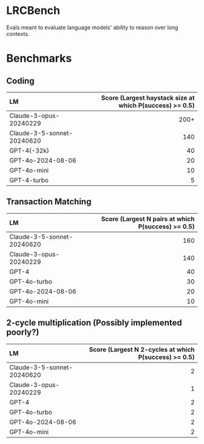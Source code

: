 # LRCBench

Evals meant to evaluate language models' ability to reason over long contexts.

# Benchmarks

## Coding
| LM | Score (Largest haystack size at which P(success) >= 0.5) |
|:----------|---------------:|
| Claude-3-opus-20240229 | 200+ |
| Claude-3-5-sonnet-20240620 | 140 |
| GPT-4(-32k) | 40 |
| GPT-4o-2024-08-06 | 20 |
| GPT-4o-mini | 10 |
| GPT-4-turbo | 5 |

## Transaction Matching
| LM | Score (Largest N pairs at which P(success) >= 0.5) |
|:----------|---------------:|
| Claude-3-5-sonnet-20240620 | 160 |
| Claude-3-opus-20240229 | 140 |
| GPT-4 | 40 |
| GPT-4o-turbo | 30 |
| GPT-4o-2024-08-06 | 20 |
| GPT-4o-mini | 10 |

## 2-cycle multiplication (Possibly implemented poorly?)
| LM | Score (Largest N 2-cycles at which P(success) >= 0.5) |
|:----------|---------------:|
| Claude-3-5-sonnet-20240620 | 2 |
| Claude-3-opus-20240229 | 1 |
| GPT-4 | 2 |
| GPT-4o-turbo | 2 |
| GPT-4o-2024-08-06 | 2 |
| GPT-4o-mini | 2 |
